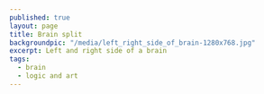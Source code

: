 ```yaml
---
published: true
layout: page
title: Brain split
backgroundpic: "/media/left_right_side_of_brain-1280x768.jpg"
excerpt: Left and right side of a brain
tags: 
  - brain
  - logic and art
---
```


